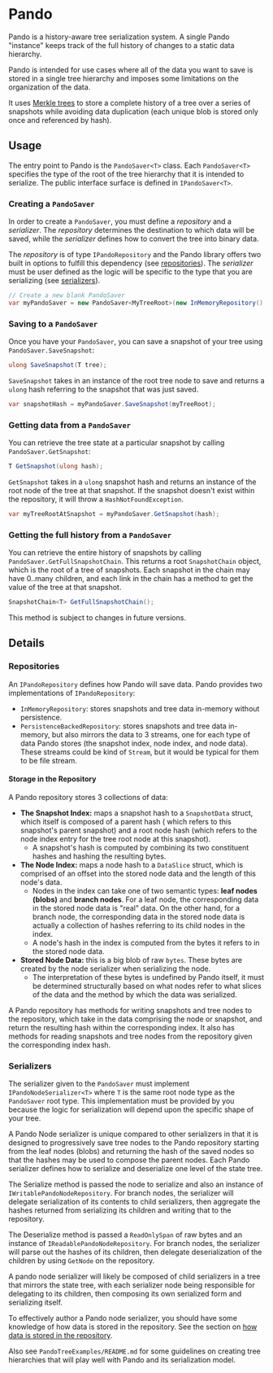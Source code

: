 # Pando

Pando is a history-aware tree serialization system. A single Pando "instance" keeps track of the full history of changes
to a static data hierarchy.

Pando is intended for use cases where all of the data you want to save is stored in a single tree hierarchy and imposes
some limitations on the organization of the data.

It uses [Merkle trees](https://en.wikipedia.org/wiki/Merkle_tree) to store a complete history of a tree over a series of
snapshots while avoiding data duplication (each unique blob is stored only once and referenced by hash).

## Usage

The entry point to Pando is the `PandoSaver<T>` class. Each `PandoSaver<T>` specifies the type of the root of the tree
hierarchy that it is intended to serialize. The public interface surface is defined in `IPandoSaver<T>`.

### Creating a `PandoSaver`

In order to create a `PandoSaver`, you must define a *repository* and a *serializer*. The *repository* determines the
destination to which data will be saved, while the *serializer* defines how to convert the tree into binary data.

The *repository* is of type `IPandoRepository` and the Pando library offers two built in options to fulfill this
dependency  (see [repositories](#repositories)). The *serializer* must be user defined as the logic will be specific to
the type that you are serializing (see [serializers](#serializers)).

```c#
// Create a new blank PandoSaver
var myPandoSaver = new PandoSaver<MyTreeRoot>(new InMemoryRepository(), new MyTreeRootSerializer());
```

### Saving to a `PandoSaver`

Once you have your `PandoSaver`, you can save a snapshot of your tree using `PandoSaver.SaveSnapshot`:

```c#
ulong SaveSnapshot(T tree);
```

`SaveSnapshot` takes in an instance of the root tree node to save and returns a `ulong` hash referring to the snapshot
that was just saved.

```c#
var snapshotHash = myPandoSaver.SaveSnapshot(myTreeRoot);
```

### Getting data from a `PandoSaver`

You can retrieve the tree state at a particular snapshot by calling `PandoSaver.GetSnapshot`:

```c#
T GetSnapshot(ulong hash);
```

`GetSnapshot` takes in a `ulong` snapshot hash and returns an instance of the root node of the tree at that snapshot. If
the snapshot doesn't exist within the repository, it will throw a `HashNotFoundException`.

```c#
var myTreeRootAtSnapshot = myPandoSaver.GetSnapshot(hash);
```

### Getting the full history from a `PandoSaver`

You can retrieve the entire history of snapshots by calling `PandoSaver.GetFullSnapshotChain`. This returns a
root `SnapshotChain` object, which is the root of a tree of snapshots. Each snapshot in the chain may have 0..many
children, and each link in the chain has a method to get the value of the tree at that snapshot.

```c#
SnapshotChain<T> GetFullSnapshotChain();
```

This method is subject to changes in future versions.

## Details

### Repositories

An `IPandoRepository` defines how Pando will save data. Pando provides two implementations of `IPandoRepository`:

- `InMemoryRepository`: stores snapshots and tree data in-memory without persistence.
- `PersistenceBackedRepository`: stores snapshots and tree data in-memory, but also mirrors the data to 3 streams, one
  for each type of data Pando stores (the snapshot index, node index, and node data). These streams could be kind
  of `Stream`, but it would be typical for them to be file stream.

#### Storage in the Repository

A Pando repository stores 3 collections of data:

- **The Snapshot Index:** maps a snapshot hash to a `SnapshotData` struct, which itself is composed of a parent hash (
  which refers to this snapshot's parent snapshot) and a root node hash (which refers to the node index entry for the
  tree root node at this snapshot).
	- A snapshot's hash is computed by combining its two constituent hashes and hashing the resulting bytes.
- **The Node Index:** maps a node hash to a `DataSlice` struct, which is comprised of an offset into the stored node
  data and the length of this node's data.
	- Nodes in the index can take one of two semantic types: **leaf nodes (blobs)** and **branch nodes**. For a leaf
	  node, the corresponding data in the stored node data is "real" data. On the other hand, for a branch node, the
	  corresponding data in the stored node data is actually a collection of hashes referring to its child nodes in the
	  index.
	- A node's hash in the index is computed from the bytes it refers to in the stored node data.
- **Stored Node Data:** this is a big blob of raw `bytes`. These bytes are created by the node serializer when
  serializing the node.
	- The interpretation of these bytes is undefined by Pando itself, it must be determined structurally based on what
	  nodes refer to what slices of the data and the method by which the data was serialized.

A Pando repository has methods for writing snapshots and tree nodes to the repository, which take in the data comprising
the node or snapshot, and return the resulting hash within the corresponding index. It also has methods for reading
snapshots and tree nodes from the repository given the corresponding index hash.

### Serializers

The serializer given to the `PandoSaver` must implement `IPandoNodeSerializer<T>` where `T` is the same root node type
as the `PandoSaver` root type. This implementation must be provided by you because the logic for serialization will
depend upon the specific shape of your tree.

A Pando Node serializer is unique compared to other serializers in that it is designed to progressively save tree nodes
to the Pando repository starting from the leaf nodes (blobs) and returning the hash of the saved nodes so that the
hashes may be used to compose the parent nodes. Each Pando serializer defines how to serialize and deserialize one level
of the state tree.

The Serialize method is passed the node to serialize and also an instance of `IWritablePandoNodeRepository`. For branch
nodes, the serializer will delegate serialization of its contents to child serializers, then aggregate the hashes
returned from serializing its children and writing that to the repository.

The Deserialize method is passed a `ReadOnlySpan` of raw bytes and an instance of `IReadablePandoNodeRepository`. For
branch nodes, the serializer will parse out the hashes of its children, then delegate deserialization of the children by
using `GetNode` on the repository.

A pando node serializer will likely be composed of child serializers in a tree that mirrors the state tree, with each
serializer node being responsible for delegating to its children, then composing its own serialized form and serializing
itself.

To effectively author a Pando node serializer, you should have some knowledge of how data is stored in the repository.
See the section on [how data is stored in the repository](#storage-in-the-repository).

Also see `PandoTreeExamples/README.md` for some guidelines on creating tree hierarchies that will play well with Pando
and its serialization model.
